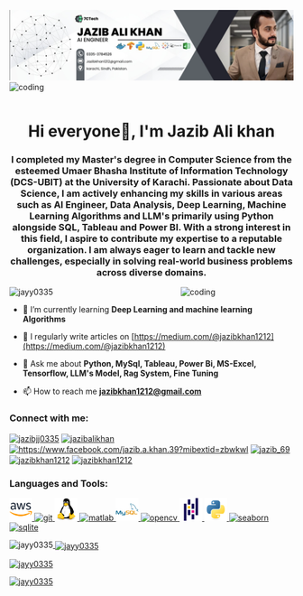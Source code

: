 ![ogo](https://github.com/jayy0335/Jayy0335/blob/main/Screenshot%202025-05-23%20154837.png)
<img align="left" alt="coding" lenth = "100" width="1200" height="70"  src="https://dainstudios.com/wp-content/uploads/2022/08/Data-natives_banner_2.gif"> </a>

<h1 align="center">Hi everyone👋, I'm Jazib Ali khan</h1> 

<h3 align="center">I completed my Master's degree in Computer Science from the esteemed Umaer Bhasha Institute of Information Technology (DCS-UBIT) at the University of Karachi. Passionate about Data Science, I am actively enhancing my skills in various areas such as AI Engineer, Data Analysis, Deep Learning, Machine Learning Algorithms and LLM's primarily using Python alongside SQL, Tableau and Power BI. With a strong interest in this field, I aspire to contribute my expertise to a reputable organization. I am always eager to learn and tackle new challenges, especially in solving real-world business problems across diverse domains.</h3>

<img align="right" alt="coding" width="200" src="https://i.pinimg.com/originals/e8/f4/53/e8f453469a3ec97ecd354df465d73913.gif">

<p align="left"> <img src="https://komarev.com/ghpvc/?username=jayy0335&label=Profile%20views&color=0e75b6&style=flat" alt="jayy0335" /> </p>

- 🌱 I’m currently learning **Deep Learning and machine learning Algorithms**

- 📝 I regularly write articles on [https://medium.com/@jazibkhan1212](https://medium.com/@jazibkhan1212)

- 💬 Ask me about **Python, MySql, Tableau, Power Bi, MS-Excel, Tensorflow, LLM's Model, Rag System, Fine Tuning**

- 📫 How to reach me **jazibkhan1212@gmail.com**

<h3 align="left">Connect with me:</h3>
<p align="left">
<a href="https://twitter.com/jazibjj0335" target="blank"><img align="center" src="https://raw.githubusercontent.com/rahuldkjain/github-profile-readme-generator/master/src/images/icons/Social/twitter.svg" alt="jazibjj0335" height="30" width="40" /></a>
<a href="https://linkedin.com/in/jazibalikhan" target="blank"><img align="center" src="https://raw.githubusercontent.com/rahuldkjain/github-profile-readme-generator/master/src/images/icons/Social/linked-in-alt.svg" alt="jazibalikhan" height="30" width="40" /></a>
<a href="https://fb.com/https://www.facebook.com/jazib.a.khan.39?mibextid=zbwkwl" target="blank"><img align="center" src="https://raw.githubusercontent.com/rahuldkjain/github-profile-readme-generator/master/src/images/icons/Social/facebook.svg" alt="https://www.facebook.com/jazib.a.khan.39?mibextid=zbwkwl" height="30" width="40" /></a>
<a href="https://instagram.com/jazib_69" target="blank"><img align="center" src="https://raw.githubusercontent.com/rahuldkjain/github-profile-readme-generator/master/src/images/icons/Social/instagram.svg" alt="jazib_69" height="30" width="40" /></a>
<a href="https://medium.com/@jazibkhan1212" target="blank"><img align="center" src="https://raw.githubusercontent.com/rahuldkjain/github-profile-readme-generator/master/src/images/icons/Social/medium.svg" alt="jazibkhan1212" height="30" width="40" /></a>
<a href="https://www.hackerrank.com/jazibkhan1212" target="blank"><img align="center" src="https://raw.githubusercontent.com/rahuldkjain/github-profile-readme-generator/master/src/images/icons/Social/hackerrank.svg" alt="jazibkhan1212" height="30" width="40" /></a>
</p>

<h3 align="left">Languages and Tools:</h3>
<p align="left"> <a href="https://aws.amazon.com" target="_blank" rel="noreferrer"> <img src="https://raw.githubusercontent.com/devicons/devicon/master/icons/amazonwebservices/amazonwebservices-original-wordmark.svg" alt="aws" width="40" height="40"/> </a> <a href="https://git-scm.com/" target="_blank" rel="noreferrer"> <img src="https://www.vectorlogo.zone/logos/git-scm/git-scm-icon.svg" alt="git" width="40" height="40"/> </a> <a href="https://www.linux.org/" target="_blank" rel="noreferrer"> <img src="https://raw.githubusercontent.com/devicons/devicon/master/icons/linux/linux-original.svg" alt="linux" width="40" height="40"/> </a> <a href="https://www.mathworks.com/" target="_blank" rel="noreferrer"> <img src="https://upload.wikimedia.org/wikipedia/commons/2/21/Matlab_Logo.png" alt="matlab" width="40" height="40"/> </a> <a href="https://www.mysql.com/" target="_blank" rel="noreferrer"> <img src="https://raw.githubusercontent.com/devicons/devicon/master/icons/mysql/mysql-original-wordmark.svg" alt="mysql" width="40" height="40"/> </a> <a href="https://opencv.org/" target="_blank" rel="noreferrer"> <img src="https://www.vectorlogo.zone/logos/opencv/opencv-icon.svg" alt="opencv" width="40" height="40"/> </a> <a href="https://pandas.pydata.org/" target="_blank" rel="noreferrer"> <img src="https://raw.githubusercontent.com/devicons/devicon/2ae2a900d2f041da66e950e4d48052658d850630/icons/pandas/pandas-original.svg" alt="pandas" width="40" height="40"/> </a> <a href="https://www.python.org" target="_blank" rel="noreferrer"> <img src="https://raw.githubusercontent.com/devicons/devicon/master/icons/python/python-original.svg" alt="python" width="40" height="40"/> </a> <a href="https://seaborn.pydata.org/" target="_blank" rel="noreferrer"> <img src="https://seaborn.pydata.org/_images/logo-mark-lightbg.svg" alt="seaborn" width="40" height="40"/> </a> <a href="https://www.sqlite.org/" target="_blank" rel="noreferrer"> <img src="https://www.vectorlogo.zone/logos/sqlite/sqlite-icon.svg" alt="sqlite" width="40" height="40"/> </p> 

<p><img align="left" src="https://github-readme-stats.vercel.app/api/top-langs?username=jayy0335&show_icons=true&locale=en&layout=compact" alt="jayy0335" /></p>

<p>&nbsp;<img align="center" src="https://github-readme-stats.vercel.app/api?username=jayy0335&show_icons=true&locale=en" alt="jayy0335" /></p>

<p><img align="center" src="https://github-readme-streak-stats.herokuapp.com/?user=jayy0335&" alt="jayy0335" /></p>

<p align="left"> <a href="https://github.com/ryo-ma/github-profile-trophy"><img src="https://github-profile-trophy.vercel.app/?username=jayy0335" alt="jayy0335" /></a> </p>
